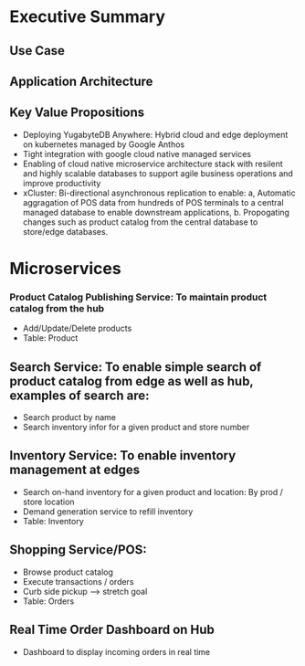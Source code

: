 # Executive Summary
## Use Case
## Application Architecture
## Key Value Propositions
 - Deploying YugabyteDB Anywhere: Hybrid cloud and edge deployment on kubernetes managed by Google Anthos
 - Tight integration with google cloud native managed services
 - Enabling of cloud native microservice architecture stack with resilent and highly scalable databases to 
   support agile business operations and improve productivity
 - xCluster: Bi-directional asynchronous replication to enable:  a, Automatic aggragation of POS data from hundreds of POS terminals to a 
   central managed database to enable downstream applications, b. Propogating changes such as product catalog from the central 
   database to store/edge databases.

# Microservices

### Product Catalog Publishing Service: To maintain product catalog from the hub
  - Add/Update/Delete products
  - Table: Product
  
## Search Service: To enable simple search of product catalog from edge as well as hub, examples of search are:
  - Search product by name
  - Search inventory infor for a given product and store number
  
## Inventory Service: To enable inventory management at edges
  - Search on-hand inventory for a given product and location: By prod / store location
  - Demand generation service to refill inventory
  - Table: Inventory

## Shopping Service/POS:
  - Browse product catalog
  - Execute transactions / orders  
  - Curb side pickup --> stretch goal
  - Table: Orders

## Real Time Order Dashboard on Hub
  - Dashboard to display incoming orders in real time
 
